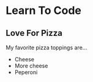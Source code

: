 # Learn To Code
## Love For Pizza

My favorite pizza toppings are...

* Cheese
* More cheese
* Peperoni 
